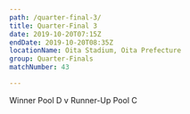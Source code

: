 ```yaml
---
path: /quarter-final-3/
title: Quarter-Final 3
date: 2019-10-20T07:15Z
endDate: 2019-10-20T08:35Z
locationName: Oita Stadium, Oita Prefecture
group: Quarter-Finals
matchNumber: 43

---
```

Winner Pool D v Runner-Up Pool C